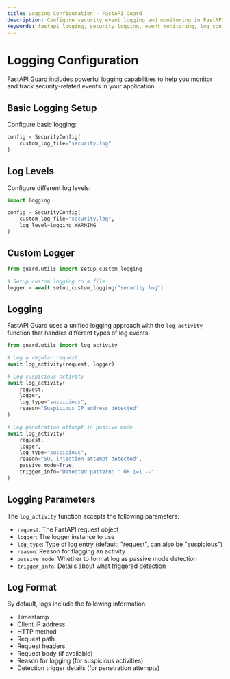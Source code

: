 ```yaml
---
title: Logging Configuration - FastAPI Guard
description: Configure security event logging and monitoring in FastAPI Guard with custom log formats and levels
keywords: fastapi logging, security logging, event monitoring, log configuration
---
```


# Logging Configuration

FastAPI Guard includes powerful logging capabilities to help you monitor and track security-related events in your application.

## Basic Logging Setup

Configure basic logging:

```python
config = SecurityConfig(
    custom_log_file="security.log"
)
```

## Log Levels

Configure different log levels:

```python
import logging

config = SecurityConfig(
    custom_log_file="security.log",
    log_level=logging.WARNING
)
```

## Custom Logger

```python
from guard.utils import setup_custom_logging

# Setup custom logging to a file
logger = await setup_custom_logging("security.log")
```

## Logging

FastAPI Guard uses a unified logging approach with the `log_activity` function that handles different types of log events:

```python
from guard.utils import log_activity

# Log a regular request
await log_activity(request, logger)

# Log suspicious activity
await log_activity(
    request,
    logger,
    log_type="suspicious",
    reason="Suspicious IP address detected"
)

# Log penetration attempt in passive mode
await log_activity(
    request,
    logger,
    log_type="suspicious",
    reason="SQL injection attempt detected",
    passive_mode=True,
    trigger_info="Detected pattern: ' OR 1=1 --"
)
```

## Logging Parameters

The `log_activity` function accepts the following parameters:

- `request`: The FastAPI request object
- `logger`: The logger instance to use
- `log_type`: Type of log entry (default: "request", can also be "suspicious")
- `reason`: Reason for flagging an activity
- `passive_mode`: Whether to format log as passive mode detection
- `trigger_info`: Details about what triggered detection

## Log Format

By default, logs include the following information:

- Timestamp
- Client IP address
- HTTP method
- Request path
- Request headers
- Request body (if available)
- Reason for logging (for suspicious activities)
- Detection trigger details (for penetration attempts)
